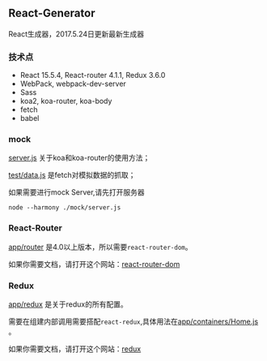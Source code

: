 ## React-Generator
React生成器，2017.5.24日更新最新生成器

### 技术点
 - React 15.5.4, React-router 4.1.1, Redux 3.6.0
 - WebPack, webpack-dev-server
 - Sass
 - koa2, koa-router, koa-body
 - fetch
 - babel

### mock
[server.js](https://github.com/YuyangWitness/react-generator/blob/master/mock/server.js) 关于koa和koa-router的使用方法；

[test/data.js](https://github.com/YuyangWitness/react-generator/blob/master/test) 是fetch对模拟数据的抓取；

如果需要进行mock Server,请先打开服务器
```she
node --harmony ./mock/server.js
```

### React-Router
[app/router](https://github.com/YuyangWitness/react-generator/tree/master/app/router) 是4.0以上版本，所以需要`react-router-dom`。

如果你需要文档，请打开这个网站：[react-router-dom](https://github.com/ReactTraining/react-router/tree/master/packages/react-router-dom)


### Redux
[app/redux](https://github.com/YuyangWitness/react-generator/tree/master/app/redux) 是关于redux的所有配置。

需要在组建内部调用需要搭配`react-redux`,具体用法在[app/containers/Home.js](https://github.com/YuyangWitness/react-generator/blob/master/app/containers/Home.js) 。

如果你需要文档，请打开这个网站：[redux](https://github.com/reactjs/redux)